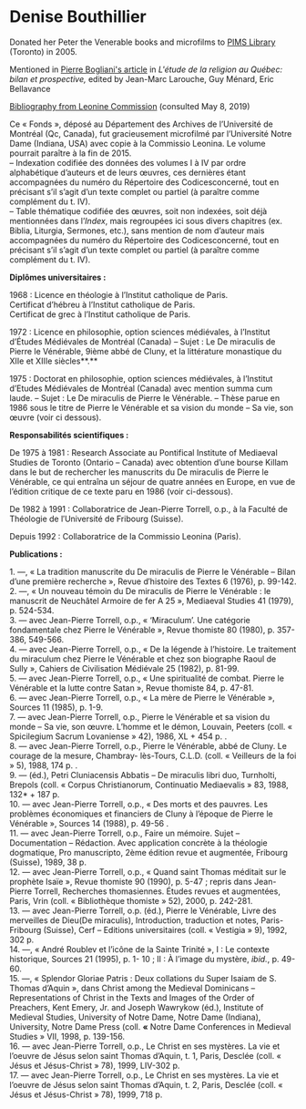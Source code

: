 # Denise Bouthillier

Donated her Peter the Venerable books and microfilms to [PIMS Library](http://www.pims.ca/pdf/pr2006.pdf) (Toronto) in 2005.&#x20;

Mentioned in [Pierre Bogliani's article](https://books.google.ca/books?id=amXr5s4Dt9IC\&lpg=PA202\&ots=MtjueL12m-\&dq=%22denise%20bouthillier%22%20pierre%20le%20venerable%20quebec\&pg=PA202#v=onepage\&q=%22denise%20bouthillier%22%20pierre%20le%20venerable%20quebec\&f=false) in _L'étude de la religion au Québec: bilan et prospective,_ edited by Jean-Marc Larouche, Guy Ménard, Eric Bellavance&#x20;

[Bibliography from Leonine Commission](http://www.commissio-leonina.org/2014/07/denise-bouthillier/) (consulted May 8, 2019)

Ce « Fonds », déposé au Département des Archives de l’Université de Montréal (Qc, Canada), fut gracieusement microfilmé par l’Université Notre Dame (Indiana, USA) avec copie à la Commissio Leonina. Le volume pourrait paraître à la fin de 2015.\
– Indexation codifiée des données des volumes I à IV par ordre alphabétique d’auteurs et de leurs œuvres, ces dernières étant accompagnées du numéro du Répertoire des Codicesconcerné, tout en précisant s’il s’agit d’un texte complet ou partiel (à paraître comme complément du t. IV).\
– Table thématique codifiée des œuvres, soit non indexées, soit déjà mentionnées dans l’_Index_, mais regroupées ici sous divers chapitres (ex. Biblia, Liturgia, Sermones, etc.), sans mention de nom d’auteur mais accompagnées du numéro du Répertoire des Codicesconcerné, tout en précisant s’il s’agit d’un texte complet ou partiel (à paraître comme complément du t. IV).

**Diplômes universitaires :**&#x20;

1968 : Licence en théologie à l’Institut catholique de Paris.\
Certificat d’hébreu à l’Institut catholique de Paris.\
Certificat de grec à l’Institut catholique de Paris.

1972 : Licence en philosophie, option sciences médiévales, à l’Institut d’Études Médiévales de Montréal (Canada) – Sujet : Le De miraculis de Pierre le Vénérable, 9ième abbé de Cluny, et la littérature monastique du XIIe et XIIIe siècles**.**

1975 : Doctorat en philosophie, option sciences médiévales, à l’Institut d’Etudes Médiévales de Montréal (Canada) avec mention summa cum laude. – Sujet : Le De miraculis de Pierre le Vénérable. – Thèse parue en 1986 sous le titre de Pierre le Vénérable et sa vision du monde – Sa vie, son œuvre (voir ci dessous).

**Responsabilités scientifiques :**

De 1975 à 1981 : Research Associate au Pontifical Institute of Mediaeval Studies de Toronto (Ontario – Canada) avec obtention d’une bourse Killam dans le but de rechercher les manuscrits du De miraculis de Pierre le Vénérable, ce qui entraîna un séjour de quatre années en Europe, en vue de l’édition critique de ce texte paru en 1986 (voir ci-dessous).

De 1982 à 1991 : Collaboratrice de Jean-Pierre Torrell, o.p., à la Faculté de Théologie de l′Université de Fribourg (Suisse).&#x20;

Depuis 1992 : Collaboratrice de la Commissio Leonina (Paris).

**Publications :**

1\. —, « La tradition manuscrite du De miraculis de Pierre le Vénérable – Bilan d’une première recherche », Revue d′histoire des Textes 6 (1976), p. 99-142.\
2\. —, « Un nouveau témoin du De miraculis de Pierre le Vénérable : le manuscrit de Neuchâtel Armoire de fer A 25 », Mediaeval Studies 41 (1979), p. 524-534.\
3\. — avec Jean-Pierre Torrell, o.p., « ‘Miraculum’. Une catégorie fondamentale chez Pierre le Vénérable », Revue thomiste 80 (1980), p. 357-386, 549-566.\
4\. — avec Jean-Pierre Torrell, o.p., « De la légende à l’histoire. Le traitement du miraculum chez Pierre le Vénérable et chez son biographe Raoul de Sully », Cahiers de Civilisation Médiévale 25 (1982), p. 81-99.\
5\. — avec Jean-Pierre Torrell, o.p., « Une spiritualité de combat. Pierre le Vénérable et la lutte contre Satan », Revue thomiste 84, p. 47-81.\
6\. — avec Jean-Pierre Torrell, o.p., « La mère de Pierre le Vénérable », Sources 11 (1985), p. 1-9.\
7\. — avec Jean-Pierre Torrell, o.p., Pierre le Vénérable et sa vision du monde – Sa vie, son œuvre. L’homme et le démon, Louvain, Peeters (coll.  « Spicilegium Sacrum Lovaniense » 42), 1986, XL + 454 p. .\
8\. — avec Jean-Pierre Torrell, o.p., Pierre le Vénérable, abbé de Cluny. Le courage de la mesure, Chambray- lès-Tours, C.L.D. (coll. « Veilleurs de la foi » 5), 1988, 174 p. .\
9\. — (éd.), Petri Cluniacensis Abbatis – De miraculis libri duo, Turnholti, Brepols (coll. « Corpus Christianorum, Continuatio Mediaevalis » 83, 1988, 132\* + 187 p.\
10\. — avec Jean-Pierre Torrell, o.p., « Des morts et des pauvres. Les problèmes économiques et financiers de Cluny à l’époque de Pierre le Vénérable », Sources 14 (1988), p. 49-56 .\
11\. — avec Jean-Pierre Torrell, o.p., Faire un mémoire. Sujet – Documentation – Rédaction. Avec application concrète à la théologie dogmatique, Pro manuscripto, 2ème édition revue et augmentée, Fribourg (Suisse), 1989, 38 p.\
12\. — avec Jean-Pierre Torrell, o.p., « Quand saint Thomas méditait sur le prophète Isaïe », Revue thomiste 90 (1990), p. 5-47 ; repris dans Jean-Pierre Torrell, Recherches thomasiennes. Études revues et augmentées, Paris, Vrin (coll. « Bibliothèque thomiste » 52), 2000, p. 242-281.\
13\. — avec Jean-Pierre Torrell, o.p. (éd.), Pierre le Vénérable, Livre des merveilles de Dieu(De miraculis), Introduction, traduction et notes, Paris-Fribourg (Suisse), Cerf – Editions universitaires (coll. « Vestigia » 9), 1992, 302 p.\
14\. —, « André Roublev et l’icône de la Sainte Trinité », I : Le contexte historique, Sources 21 (1995), p. 1- 10 ; II : À l’image du mystère, _ibid._, p. 49-60.\
15\. —, « Splendor Gloriae Patris : Deux collations du Super Isaiam de S. Thomas d’Aquin », dans Christ among the Medieval Dominicans – Representations of Christ in the Texts and   Images of the Order of Preachers, Kent Emery, Jr. and Joseph Wawrykow (éd.), Institute of Medieval Studies, University of Notre Dame, Notre Dame (Indiana), University, Notre Dame Press (coll. **«** Notre Dame Conferences in Medieval Studies » VII, 1998, p. 139-156.\
16\. — avec Jean-Pierre Torrell, o.p., Le Christ en ses mystères. La vie et l’oeuvre de Jésus selon saint Thomas d’Aquin, t. 1, Paris, Desclée (coll. « Jésus et Jésus-Christ » 78), 1999, LIV-302 p.\
17\. — avec Jean-Pierre Torrell, o.p., Le Christ en ses mystères. La vie et l’oeuvre de Jésus selon saint Thomas d’Aquin, t. 2, Paris, Desclée (coll. « Jésus et Jésus-Christ » 78), 1999, 718 p.
